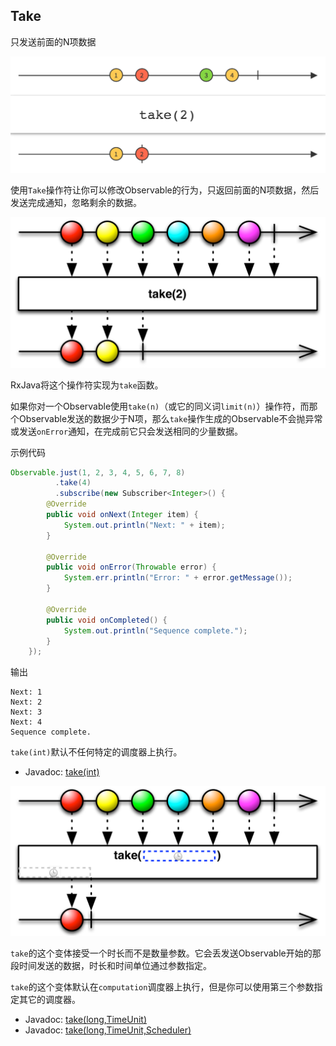 

## Take

只发送前面的N项数据

![take](../images/operators/take.c.png)

使用`Take`操作符让你可以修改Observable的行为，只返回前面的N项数据，然后发送完成通知，忽略剩余的数据。

![take](../images/operators/take.png)

RxJava将这个操作符实现为`take`函数。

如果你对一个Observable使用`take(n)`（或它的同义词`limit(n)`）操作符，而那个Observable发送的数据少于N项，那么`take`操作生成的Observable不会抛异常或发送`onError`通知，在完成前它只会发送相同的少量数据。

示例代码

```java
Observable.just(1, 2, 3, 4, 5, 6, 7, 8)
          .take(4)
          .subscribe(new Subscriber<Integer>() {
        @Override
        public void onNext(Integer item) {
            System.out.println("Next: " + item);
        }

        @Override
        public void onError(Throwable error) {
            System.err.println("Error: " + error.getMessage());
        }

        @Override
        public void onCompleted() {
            System.out.println("Sequence complete.");
        }
    });
```

输出

```
Next: 1
Next: 2
Next: 3
Next: 4
Sequence complete.
```

`take(int)`默认不任何特定的调度器上执行。

* Javadoc: [take(int)](http://reactivex.io/RxJava/javadoc/rx/Observable.html#take(int))

![take](../images/operators/take.t.png)

`take`的这个变体接受一个时长而不是数量参数。它会丢发送Observable开始的那段时间发送的数据，时长和时间单位通过参数指定。

`take`的这个变体默认在`computation`调度器上执行，但是你可以使用第三个参数指定其它的调度器。

* Javadoc: [take(long,TimeUnit)](http://reactivex.io/RxJava/javadoc/rx/Observable.html#take(long,%20java.util.concurrent.TimeUnit))
* Javadoc: [take(long,TimeUnit,Scheduler)](http://reactivex.io/RxJava/javadoc/rx/Observable.html#take(long,%20java.util.concurrent.TimeUnit,%20rx.Scheduler))

